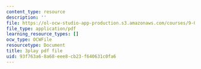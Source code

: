 ```yaml
---
content_type: resource
description: ''
file: https://ol-ocw-studio-app-production.s3.amazonaws.com/courses/9-04-sensory-systems-fall-2013/93f763a68a68eee8cb23f640631c0fa6_T9HYPlE8xzc.pdf
file_type: application/pdf
learning_resource_types: []
ocw_type: OCWFile
resourcetype: Document
title: 3play pdf file
uid: 93f763a6-8a68-eee8-cb23-f640631c0fa6
---
```

